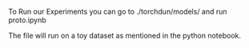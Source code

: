 To Run our Experiments you can go to ./torchdun/models/ and run proto.ipynb

The file will run on a toy dataset as mentioned in the python notebook.
